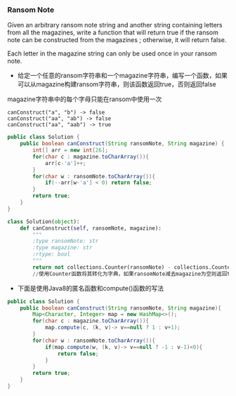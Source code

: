 ### Ransom Note

Given an arbitrary ransom note string and another string containing letters from all the magazines, write a function that will return true if the ransom note can be constructed from the magazines ; otherwise, it will return false.

Each letter in the magazine string can only be used once in your ransom note.

* 给定一个任意的ransom字符串和一个magazine字符串，编写一个函数，如果可以从magazine构建ransom字符串，则该函数返回true，否则返回false

magazine字符串中的每个字母只能在ransom中使用一次

```
canConstruct("a", "b") -> false
canConstruct("aa", "ab") -> false
canConstruct("aa", "aab") -> true
```

``` java
public class Solution {
    public boolean canConstruct(String ransomNote, String magazine) {
        int[] arr = new int[26];
        for(char c : magazine.toCharArray()){
            arr[c-'a']++;
        }
        for(char w : ransomNote.toCharArray()){
            if(--arr[w-'a'] < 0) return false;
        }
        return true;
    }
}
```

``` python
class Solution(object):
    def canConstruct(self, ransomNote, magazine):
        """
        :type ransomNote: str
        :type magazine: str
        :rtype: bool
        """
        return not collections.Counter(ransomNote) - collections.Counter(magazine)
        //使用Counter函数将其转化为字典，如果ransomNote减去magazine为空则返回true
```
* 下面是使用Java8的匿名函数和compute()函数的写法
``` java
public class Solution {
    public boolean canConstruct(String ransomNote, String magazine){
        Map<Character, Integer> map = new HashMap<>();
        for(char c : magazine.toCharArray()){
            map.compute(c, (k, v)-> v==null ? 1 : v+1);
        }
        for(char w : ransomNote.toCharArray()){
            if(map.compute(w, (k, v)-> v==null ? -1 : v-1)<0){
                return false;
            }
        }
        return true;
    }
} 
```